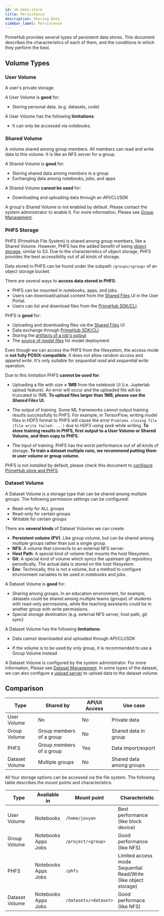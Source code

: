 ```yaml
---
id: nb-data-store
title: Persistence
description: Storing Data
sidebar_label: Persistence
---
```


PrimeHub provides several types of persistent data stores. This document describes the characteristics of each of them, and the conditions in which they perform the best.

## Volume Types
### User Volume

A user's private storage.

A User Volume is **good** for:

- Storing personal data. (e.g. datasets, code)

A User Volume has the following **limitations**:

- It can only be accessed via notebooks.

### Shared Volume

A volume shared among group members. All members can read and write data to this volume. It is like an NFS server for a group.

A Shared Volume is **good** for:

- Storing shared data among members in a group
- Exchanging data among notebooks, jobs, and apps

A Shared Volume **cannot be used** for:

- Downloading and uploading data through an API/CLI/SDK

A group's Shared Volume is not enabled by default. Please contact the system administrator to enable it. For more information, Please see [Group Management](../guide_manual/admin-group#shared-volume). 

### PHFS Storage

PHFS (PrimeHub File System) is shared among group members, like a Shared Volume. However, PHFS has the added benefit of being [object storage](https://en.wikipedia.org/wiki/Object_storage), similar to S3. Due to the characteristics of object storage, PHFS provides the best accessibility out of all kinds of storage.

Data stored in PHFS can be found under the subpath `/groups/<group>` of an object storage bucket.

There are several ways to **access data stored in PHFS**:

- PHFS can be mounted in notebooks, apps, and jobs.
- Users can download/upload content from the [Shared Files](../shared-files) UI in the User Portal.
- Users can list and download files from the [PrimeHub SDK/CLI](https://github.com/infuseai/primehub-python-sdk).


PHFS is **good** for:

- Uploading and downloading files via the [Shared Files](../shared-files) UI
- Data exchange through [PrimeHub SDK/CLI](https://github.com/infuseai/primehub-python-sdk)
- Storing the [artifacts of a job's output](../job-artifact-feature)
- The [source of model files](http://localhost:3000/docs/next/model-deployment-model-uri) for model deployment


Even though we can access the PHFS from the filesystem, the access mode is **not fully POSIX-compatible**. It does not allow *random access* and *append write*. It's only suitable for *sequential read* and *sequential write* operation.

Due to this limitation PHFS **cannot be used for**:

- Uploading a file with size **> 1MB** from the notebook UI (i.e. Jupterlab upload feature). An error will occur and the uploaded file will be truncated to 1MB. **To upload files larger than 1MB, please use the *Shared Files* UI.**

- The output of training. Some ML frameworks cannot output training results successfully to PHFS. For example, in TensorFlow, writing model files in *HDF5* format to PHFS will cause the error `Problems closing file (file write failed: ...)` due to *HDF5* using *seek* while writing. **To store training results in PHFS, first output to a User Volume or Shared Volume, and then copy to PHFS.**

- The input of training. PHFS has the worst performance out of all kinds of storage. **To train a dataset multiple runs, we recommend putting them in user volume or group volume.**

PHFS is not installed by default, please check this document to [configure PrimeHub store and PHFS](../getting_started/configure-primehub-store).

### Dataset Volume

A Dataset Volume is a storage type that can be shared among multiple groups. The following permission settings can be configured:

- Read-only for ALL groups
- Read-only for certain groups
- Writable for certain groups

There are **several kinds** of Dataset Volumes we can create:

- **Persistent volume (PV)**: Like group volume, but can be shared among multiple groups rather than just a single group.
- **NFS**: A volume that connects to an external NFS server.
- **Host Path**: A special kind of volume that mounts the host filesystem.
- **Git**: A special kind of volume which syncs the upstream git repository periodically. The actual data is stored on the host filesystem.
- **Env**: Technically, this is not a volume, but a method to configure environment variables to be used in notebooks and jobs.

A Dataset Volume is **good** for:

- Sharing among groups. In an education environment, for example, datasets could be shared among multiple teams (groups) of students with read-only permissions, while the teaching assistants could be in another group with write permissions.
- Special storage destination (e.g. external NFS server, host path, git sync)

A Dataset Volume has the following **limitations**: 

- Data cannot downloaded and uploaded through API/CLI/SDK

- If the volume is to be used by only group, it is recommended to use a Group Volume instead

A Dataset Volume is configured by the system administrator. For more information, Please see [Dataset Management](../guide_manual/admin-dataset). In some types of the dataset, we can also configure a [upload server](../guide_manual/admin-uploader) to upload data to the dataset volume.

## Comparison

|Type|Shared by| API/UI Access | Use case
|-|-|-|-|
| User Volume | No | No | Private data
| Group Volume | Group members of a group | No | Shared data in group
| PHFS | Group members of a group | Yes | Data import/export
| Dataset Volume | Multiple groups | No | Shared data among groups

All four storage options can be accessed via the file system. The following table describes the mount points and characteristics:

|Type| Available in | Mount point | Characteristic
|-|-|-|-|
| User Volume | Notebooks | `/home/jovyan` | Best performance<br>(like block device)
| Group Volume | Notebooks<br>Apps<br>Jobs | `/project/<group>` | Good performance <br>(like NFS)
| PHFS | Notebooks<br>Apps<br>Jobs | `/phfs` | Limited access mode<br> Sequential Read/Write <br>(like object storage)
| Dataset Volume | Notebooks<br>Apps<br>Jobs | `/datasets/<dataset>` | Good performace <br>(like NFS)
